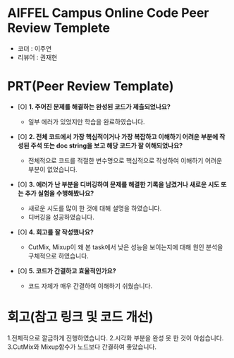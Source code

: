 # AIFFEL Campus Online Code Peer Review Templete
- 코더 : 이주연
- 리뷰어 : 권재현


# PRT(Peer Review Template)
- [O]  **1. 주어진 문제를 해결하는 완성된 코드가 제출되었나요?**
    - 일부 에러가 있었지만 학습을 완료하였습니다.
      
- [O]  **2. 전체 코드에서 가장 핵심적이거나 가장 복잡하고 이해하기 어려운 부분에 작성된 
주석 또는 doc string을 보고 해당 코드가 잘 이해되었나요?**
    - 전체적으로 코드를 적절한 변수명으로 핵심적으로 작성하여 이해하기 어려운 부분이 없었습니다.
        
- [O]  **3. 에러가 난 부분을 디버깅하여 문제를 해결한 기록을 남겼거나
새로운 시도 또는 추가 실험을 수행해봤나요?**
    - 새로운 시도를 많이 한 것에 대해 설명을 하였습니다.
    - 디버깅을 성공하였습니다.
        
- [O]  **4. 회고를 잘 작성했나요?**
    - CutMix, Mixup이 왜 본 task에서 낮은 성능을 보이는지에 대해 원인 분석을 구체적으로 하였습니다.
        
- [O]  **5. 코드가 간결하고 효율적인가요?**
    - 코드 자체가 매우 간결하여 이해하기 쉬웠습니다.


# 회고(참고 링크 및 코드 개선)
1.전체적으로 깔금하게 진행하였습니다.
2.시각화 부분을 완성 못 한 것이 아쉽습니다.
3.CutMix와 Mixup함수가 노드보다 간결하여 좋았습니다.
